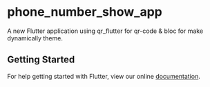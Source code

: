 # phone_number_show_app

A new Flutter application using qr_flutter for qr-code & bloc for make dynamically theme.

## Getting Started

For help getting started with Flutter, view our online
[documentation](https://flutter.io/).
